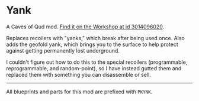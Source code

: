 # Yank

A Caves of Qud mod.
[Find it on the Workshop at id 3014096020](https://steamcommunity.com/sharedfiles/filedetails/?id=3014096020).

Replaces recoilers with "yanks," which break after being used once.
Also adds the geofold yank, which brings you to the surface to help protect against getting permanently lost underground.

I couldn't figure out how to do this to the special recoilers (programmable, reprogrammable, and random-point), so I have instead gutted them and replaced them with something you can disassemble or sell.

---

All blueprints and parts for this mod are prefixed with `PKYNK`.
